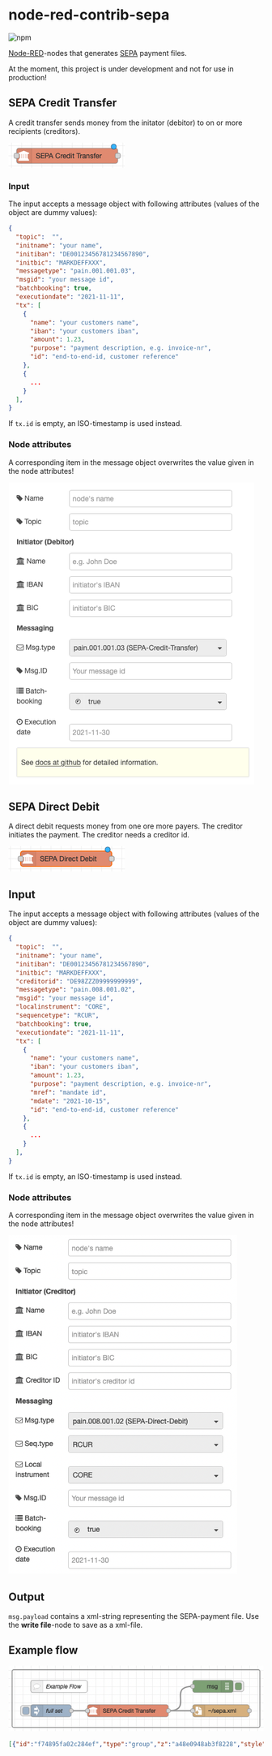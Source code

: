 # node-red-contrib-sepa
![npm](https://img.shields.io/npm/v/node-red-contrib-sepa)

[Node-RED](https://nodered.org/)-nodes that generates [SEPA](https://en.wikipedia.org/wiki/Single_Euro_Payments_Area) payment files.

At the moment, this project is under development and not for use in production!

## SEPA Credit Transfer
A credit transfer sends money from the initator (debitor) to on or more recipients (creditors). 

![Edit dialog](./img/sct_node.png)

### Input
The input accepts a message object with following attributes (values of the object are dummy values):
```json
{
  "topic":  "",
  "initname": "your name",
  "initiban": "DE00123456781234567890",
  "initbic": "MARKDEFFXXX",
  "messagetype": "pain.001.001.03",
  "msgid": "your message id",
  "batchbooking": true,
  "executiondate": "2021-11-11",
  "tx": [
    {
      "name": "your customers name",
      "iban": "your customers iban",
      "amount": 1.23,
      "purpose": "payment description, e.g. invoice-nr",
      "id": "end-to-end-id, customer reference"
    }, 
    {
      ...
    }
  ],
}
```

If `tx.id` is empty, an ISO-timestamp is used instead.

### Node attributes
A corresponding item in the message object overwrites the value given in the node attributes!

![Edit dialog](./img/sct_edit_dialog.png)


## SEPA Direct Debit
A direct debit requests money from one ore more payers. The creditor initiates the payment. The creditor needs a creditor id.

![Edit dialog](./img/sdd_node.png)


## Input
The input accepts a message object with following attributes (values of the object are dummy values):
```json
{
  "topic":  "",
  "initname": "your name",
  "initiban": "DE00123456781234567890",
  "initbic": "MARKDEFFXXX",
  "creditorid": "DE98ZZZ09999999999",
  "messagetype": "pain.008.001.02",
  "msgid": "your message id",
  "localinstrument": "CORE",
  "sequencetype": "RCUR",
  "batchbooking": true,
  "executiondate": "2021-11-11",
  "tx": [
    {
      "name": "your customers name",
      "iban": "your customers iban",
      "amount": 1.23,
      "purpose": "payment description, e.g. invoice-nr",
      "mref": "mandate id",
      "mdate": "2021-10-15",
      "id": "end-to-end-id, customer reference"
    }, 
    {
      ...
    }
  ],
}
```

If `tx.id` is empty, an ISO-timestamp is used instead.

### Node attributes
A corresponding item in the message object overwrites the value given in the node attributes!

![Edit dialog](./img/sdd_edit_dialog.png)

## Output
`msg.payload` contains a xml-string representing the SEPA-payment file. Use the **write file**-node to save as a xml-file.


## Example flow

![Example flow](./img/example_flow.png)


```json
[{"id":"f74895fa02c284ef","type":"group","z":"a48e0948ab3f8228","style":{"stroke":"#999999","stroke-opacity":"1","fill":"none","fill-opacity":"1","label":true,"label-position":"nw","color":"#a4a4a4"},"nodes":["b9b2b8ee0223ba8d","b7edd1e9c5af78ed","a0d38c6dc8767af8","0f974e0347e06318","5b0d5c15e398c62d"],"x":274,"y":119,"w":612,"h":142},{"id":"b9b2b8ee0223ba8d","type":"inject","z":"a48e0948ab3f8228","g":"f74895fa02c284ef","name":"full set","props":[{"p":"topic","vt":"str"},{"p":"initname","v":"John Doe","vt":"str"},{"p":"initiban","v":"DE00123456781234567890","vt":"str"},{"p":"initbic","v":"MARKDEFFXXX","vt":"str"},{"p":"messagetype","v":"pain.001.001.03","vt":"str"},{"p":"msgid","v":"","vt":"date"},{"p":"batchbooking","v":"true","vt":"bool"},{"p":"executiondate","v":"2021-12-06","vt":"str"},{"p":"tx","v":"[{\"name\":\"Creditor 1\",\"iban\":\"DE00123456780000000001\",\"amount\":1.23,\"purpose\":\"sct1\",\"id\":\"e2e-id 1\"},{\"name\":\"Creditor 2\",\"iban\":\"DE00123456780000000002\",\"amount\":2.34,\"purpose\":\"sct2\",\"id\":\"e2e-id 2\"}]","vt":"json"}],"repeat":"","crontab":"","once":false,"onceDelay":0.1,"topic":"topicFromMessage","x":370,"y":220,"wires":[["a0d38c6dc8767af8"]]},{"id":"b7edd1e9c5af78ed","type":"debug","z":"a48e0948ab3f8228","g":"f74895fa02c284ef","name":"","active":true,"tosidebar":true,"console":false,"tostatus":false,"complete":"true","targetType":"full","statusVal":"","statusType":"auto","x":770,"y":160,"wires":[]},{"id":"a0d38c6dc8767af8","type":"sepa-sct","z":"a48e0948ab3f8228","g":"f74895fa02c284ef","name":"","topic":"topicFromNode","initname":"halli","initiban":"","initbic":"","messagetype":"pain.001.001.03","msgid":"","batchbooking":"true","executiondate":"2024-01-01","x":560,"y":220,"wires":[["b7edd1e9c5af78ed","0f974e0347e06318"]]},{"id":"0f974e0347e06318","type":"file","z":"a48e0948ab3f8228","g":"f74895fa02c284ef","name":"","filename":"~/sepa.xml","appendNewline":true,"createDir":false,"overwriteFile":"false","encoding":"none","x":790,"y":220,"wires":[[]]},{"id":"5b0d5c15e398c62d","type":"comment","z":"a48e0948ab3f8228","g":"f74895fa02c284ef","name":"Example Flow","info":"# Example Flow\n\nThe inject node provides a full set msg object with two transactions. Full set means, that all properties are set within the msg object and no config in the SEPA Credit Transfer node is needed.\n\nThe write file node writes the result into a file named sepa.xml in the users home directory (serverside!). \n","x":390,"y":160,"wires":[]}]
```